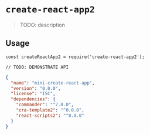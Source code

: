 # `create-react-app2`

> TODO: description

## Usage

```
const createReactApp2 = require('create-react-app2');

// TODO: DEMONSTRATE API
```


```json
{
  "name": "mini-create-react-app",
  "version": "0.0.0",
  "license": "ISC",
  "dependencies": {
    "commander": "^7.0.0",
    "cra-template2": "^0.0.0",
    "react-scripts2": "^0.0.0"
  }
}
```